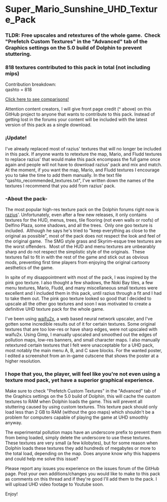 # Super_Mario_Sunshine_UHD_Texture_Pack
<h3>TLDR: Free upscales and retextures of the whole game.  Check "Prefetch Custom Textures" in the "Advanced" tab of the Graphics settings on the 5.0 build of Dolphin to prevent stuttering.</h3>

<h3> 818 textures contributed to this pack in total (not including mips)</h3>
Contribution breakdown:<br>
qashto = 818

[Click here to see comparisons!](../../wiki)

Attention content creators, I will give front page credit (^ above) on this GitHub project to anyone that wants to contribute to this pack.  Instead of getting lost in the forums your content will be included with the latest version of this pack as a single download.

<h3>¡Update! </h3>
I've already replaced most of razius' textures that will no longer be included in this pack.  If anyone wants to retexture the map, Mario, and Fludd textures to replace razius' that would make this pack encompass the full game once again and people will not have to download razius' pack and mix and match.  At the moment, if you want the map, Mario, and Fludd textures I encourage you to take the time to add them manually.  In the text file "qashto_recommended_textures.txt", I've written down the names of the textures I recommend that you add from razius' pack.

<h3>-About the pack-</h3>

The most popular high-res texture pack on the Dolphin forums right now is <a href="https://forums.dolphin-emu.org/Thread-super-mario-sunshine-hires-texture-pack">razius</a>'.  Unfortunately, even after a few new releases, it only contains textures for the HUD, menus, trees, tile flooring (not even walls or roofs) of Delfino Plaza, some shadows, and all the trees.  Only one goo texture is included.  Although he says he's tried to "keep everything as close to the original as possible", most of the pack does not respect the look and feel of the original game.  The SMG style grass and Skyrim-esque tree textures are the worst offenders.  Most of the HUD and menu textures are unbearably sharp and do not respect the simplistic style of the originals.  These textures fail to fit in with the rest of the game and stick out as obvious mods, preventing first time players from enjoying the original cartoony aesthetics of the game.

In spite of my disappointment with most of the pack, I was inspired by the pink goo texture.  I also thought a few shadows, the Noki Bay tiles, a few menu textures, Mario, Fludd, and many miscellaneous small textures were excellent and I included them in this pack, until razius through a fit and I had to take them out.  The pink goo texture looked so good that I decided to upscale all the other goo textures and soon I was motivated to create a definitive UHD texture pack for the whole game.

I've been using <a href="https://github.com/nagadomi/waifu2x">waifu2x</a>, a web based neural network upscaler, and I've gotten some incredible results out of it for certain textures.  Some original textures that are too low-res or have sharp edges, were not upscaled with waifu2x.  Using Gimp, I manually upscaled and smoothed out the edges of pollution maps, low-res banners, and small character maps.  I also manually retextured certain textures that I felt were unacceptable for a UHD pack, most notably the main menu A, B, and C save blocks.  For the wanted poster, I edited a screenshot from an in-game cutscene that shows the poster at a higher resolution.

<h3>I hope that you, the player, will feel like you're not even using a texture mod pack, yet have a superior graphical experience.</h3>

Make sure to check "Prefetch Custom Textures" in the "Advanced" tab of the Graphics settings on the 5.0 build of Dolphin, this will cache the custom textures to RAM when Dolphin loads the game. This will prevent all stuttering caused by using custom textures. This texture pack should only load less than 2 GB to RAM (without the goo maps) which shouldn't be a problem for computers capable of playing the game at UHD smoothly anyway.

The experimental pollution maps have an underscore prefix to prevent them from being loaded, simply delete the underscore to use these textures.  These textures are very small (a few kilobytes), but for some reason when Dolphin loads these textures they add hundreds of megabytes or more to the total load, depending on the map.  Does anyone know why this happens and could help me solve this issue?

Please report any issues you experience on the issues forum of the GitHub page.  Post your own additions/changes you would like to make to this pack as comments on this thread and if they're good I'll add them to the pack.  I will upload UHD video footage to Youtube soon.

Enjoy!
